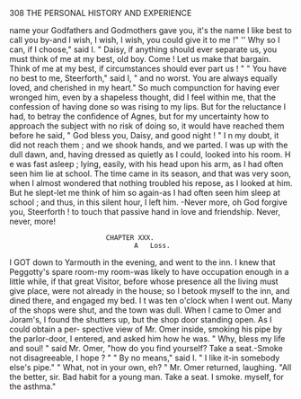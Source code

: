 308            THE PERSONAL HISTORY AND EXPERIENCE

name your Godfathers and Godmothers gave you, it's the name I like
best to call you by-and        I wish, I wish, I wish, you could give it
to me !"
   '' Why so I can, if I choose," said I.
   " Daisy, if anything should ever separate us, you must think of me at
my best, old boy. Come ! Let us make that bargain. Think of me at my
best, if circumstances should ever part us ! "
   " You have no best to me, Steerforth," said I, " and no worst.     You
are always equally loved, and cherished in my heart."
   So much compunction for having ever wronged him, even by a shapeless
thought, did I feel within me, that the confession of having done so was
rising to my lips. But for the reluctance I had, to betray the confidence
of Agnes, but for my uncertainty how to approach the subject with no
risk of doing so, it would have reached them before he said, " God bless
you, Daisy, and good night ! " I n my doubt, it did not reach them ; and
we shook hands, and we parted.
   I was up with the dull dawn, and, having dressed as quietly as I could,
looked into his room. H e was fast asleep ; lying, easily, with his head
upon his arm, as I had often seen him lie at school.
   The time came in its season, and that was very soon, when I almost
wondered that nothing troubled his repose, as I looked at him. But he
slept-let me think of him so again-as I had often seen him sleep at
school ; and thus, in this silent hour, I left him.
   -Never more, oh God forgive you, Steerforth ! to touch that passive
hand in love and friendship. Never, never, more!




                            CHAPTER XXX.
                                   A   Loss.
   I GOT down to Yarmouth in the evening, and went to the inn. I knew
that Peggotty's spare room-my room-was likely to have occupation
enough in a little while, if that great Visitor, before whose presence all the
living must give place, were not already in the house; so I betook myself
to the inn, and dined there, and engaged my bed.
   I t was ten o'clock when I went out. Many of the shops were shut,
and the town was dull. When I came to Omer and Joram's, I found the
shutters up, but the shop door standing open. As I could obtain a per-
spective view of Mr. Omer inside, smoking his pipe by the parlor-door,
I entered, and asked him how he was.
   " Why, bless my life and soul! " said Mr. Omer, "how do you find
yourself? Take a seat.-Smoke not disagreeable, I hope ? "
   " By no means," said I.      " I like it-in somebody else's pipe."
   " What, not in your own, eh? " Mr. Omer returned, laughing. "All
the better, sir. Bad habit for a young man. Take a seat. I smoke.
myself, for the asthma."
